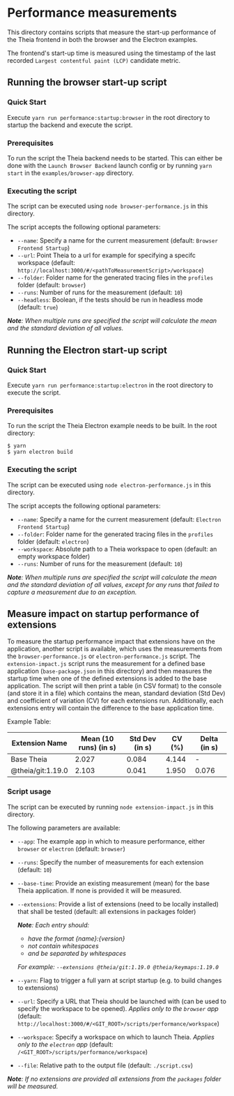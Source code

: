 # Performance measurements

This directory contains scripts that measure the start-up performance of the Theia frontend in both the browser and the Electron examples.

The frontend's start-up time is measured using the timestamp of the last recorded `Largest contentful paint (LCP)` candidate metric.

## Running the browser start-up script

### Quick Start

Execute `yarn run performance:startup:browser` in the root directory to startup the backend and execute the script.

### Prerequisites

To run the script the Theia backend needs to be started.
This can either be done with the `Launch Browser Backend` launch config or by running `yarn start` in the `examples/browser-app` directory.

### Executing the script

The script can be executed using `node browser-performance.js` in this directory.

The script accepts the following optional parameters:

-   `--name`: Specify a name for the current measurement (default: `Browser Frontend Startup`)
-   `--url`: Point Theia to a url for example for specifying a specifc workspace (default: `http://localhost:3000/#/<pathToMeasurementScript>/workspace`)
-   `--folder`: Folder name for the generated tracing files in the `profiles` folder (default: `browser`)
-   `--runs`: Number of runs for the measurement (default: `10`)
-   `--headless`: Boolean, if the tests should be run in headless mode (default: `true`)

_**Note**: When multiple runs are specified the script will calculate the mean and the standard deviation of all values._

## Running the Electron start-up script

### Quick Start

Execute `yarn run performance:startup:electron` in the root directory to execute the script.

### Prerequisites

To run the script the Theia Electron example needs to be built. In the root directory:

```console
$ yarn
$ yarn electron build
```

### Executing the script

The script can be executed using `node electron-performance.js` in this directory.

The script accepts the following optional parameters:

-   `--name`: Specify a name for the current measurement (default: `Electron Frontend Startup`)
-   `--folder`: Folder name for the generated tracing files in the `profiles` folder (default: `electron`)
-   `--workspace`: Absolute path to a Theia workspace to open (default: an empty workspace folder)
-   `--runs`: Number of runs for the measurement (default: `10`)

_**Note**: When multiple runs are specified the script will calculate the mean and the standard deviation of all values, except for any runs that failed to capture a measurement due to an exception._

## Measure impact on startup performance of extensions

To measure the startup performance impact that extensions have on the application, another script is available, which uses the measurements from the `browser-performance.js` or `electron-performance.js` script.
The `extension-impact.js` script runs the measurement for a defined base application (`base-package.json` in this directory) and then measures the startup time when one of the defined extensions is added to the base application.
The script will then print a table (in CSV format) to the console (and store it in a file) which contains the mean, standard deviation (Std Dev) and coefficient of variation (CV) for each extensions run.
Additionally, each extensions entry will contain the difference to the base application time.

Example Table:

| Extension Name    | Mean (10 runs) (in s) | Std Dev (in s) | CV (%) | Delta (in s) |
| ----------------- | --------------------- | -------------- | ------ | ------------ |
| Base Theia        | 2.027                 | 0.084          | 4.144  | -            |
| @theia/git:1.19.0 | 2.103                 | 0.041          | 1.950  | 0.076        |

### Script usage

The script can be executed by running `node extension-impact.js` in this directory.

The following parameters are available:

-   `--app`: The example app in which to measure performance, either `browser` or `electron` (default: `browser`)
-   `--runs`: Specify the number of measurements for each extension (default: `10`)
-   `--base-time`: Provide an existing measurement (mean) for the base Theia application. If none is provided it will be measured.
-   `--extensions`: Provide a list of extensions (need to be locally installed) that shall be tested (default: all extensions in packages folder)

    _**Note**: Each entry should:_

    -   _have the format {name}:{version}_
    -   _not contain whitespaces_
    -   _and be separated by whitespaces_

    _For example: `--extensions @theia/git:1.19.0 @theia/keymaps:1.19.0`_

-   `--yarn`: Flag to trigger a full yarn at script startup (e.g. to build changes to extensions)
-   `--url`: Specify a URL that Theia should be launched with (can be used to specify the workspace to be opened). _Applies only to the `browser` app_ (default: `http://localhost:3000/#/<GIT_ROOT>/scripts/performance/workspace`)
-   `--workspace`: Specify a workspace on which to launch Theia. _Applies only to the `electron` app_ (default: `/<GIT_ROOT>/scripts/performance/workspace`)
-   `--file`: Relative path to the output file (default: `./script.csv`)

_**Note**: If no extensions are provided all extensions from the `packages` folder will be measured._

